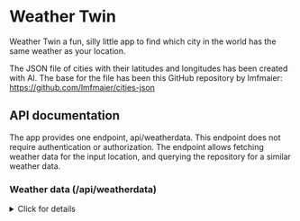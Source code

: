 # Weather Twin

Weather Twin a fun, silly little app to find which city in the world has the same weather as your location.

The JSON file of cities with their latitudes and longitudes has been created with AI. The base for the file has been this GitHub repository by lmfmaier: https://github.com/lmfmaier/cities-json

## API documentation

The app provides one endpoint, api/weatherdata. This endpoint does not require authentication or authorization. The endpoint allows fetching weather data for the input location, and querying the repository for a similar weather data.

### Weather data (/api/weatherdata)

<details>
<summary>Click for details</summary>

**URL** : `/api/weatherdata`

**Method** : `POST`

**Auth required** : No

**Path parameters** : None

**Request body content** :

The request body should be a JSON object. It must include the following fields:

| Field  | Type   | Required | Description                                                              |
| ------ | ------ | -------- | ------------------------------------------------------------------------ |
| `city` | String | YES      | The name of the input city .                                             |
| `unit` | String | YES      | Response unit. Must be `standard`/`null`/empty, `metric`, or `imperial`. |

#### Example request

`POST /api/weatherdata`

```json
{
  "city": "Helsinki",
  "unit": "metric"
}
```

### Success reponse

**Condition** : Data provided in the body is valid.

**Code** : `200 OK`

**Content example** : Returns a JSON object with two properties: `inputLocation` and `similarLocation`.

```json
{
  "similarLocation": {
    "id": 134601,
    "lat": 32.941,
    "lon": 50.121,
    "city": "Fareydūnshahr",
    "countryCode": "IR",
    "weatherGroup": "Clouds",
    "temp": -5.6
  },
  "inputLocation": {
    "id": 658225,
    "lat": 60.1675,
    "lon": 24.9427,
    "city": "Helsinki",
    "countryCode": "FI",
    "weatherGroup": "Clouds",
    "temp": -5.4
  }
}
```

</details>
